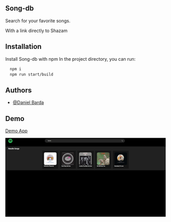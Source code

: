 ## Song-db

Search for your favorite songs.

With a link directly to Shazam


## Installation

Install Song-db with npm
In the project directory, you can run:


```bash
  npm i
  npm run start/build
```
    
## Authors

- [@Daniel Barda](https://github.com/ProfessorWeb)


## Demo
[Demo App](song-db.netlify.app)

![Demo App Photo](https://github.com/ProfessorWeb/Song-db/blob/main/src/images/Demo.png?raw=true)
